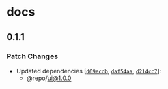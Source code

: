 # docs

## 0.1.1

### Patch Changes

- Updated dependencies [[`d69eccb`](https://github.com/maxiaochuan/test-changesets/commit/d69eccb47754bfa6e79b7ed9b47bb23ac8a698fa), [`daf54aa`](https://github.com/maxiaochuan/test-changesets/commit/daf54aa73ebb7321716089725d606397844ed20b), [`d214cc7`](https://github.com/maxiaochuan/test-changesets/commit/d214cc784936f0c4ec1a0397222abf69707c520b)]:
  - @repo/ui@1.0.0
